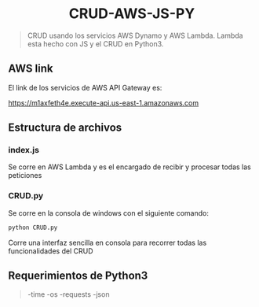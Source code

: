 <h1 align="center">CRUD-AWS-JS-PY</h1>

> CRUD usando los servicios AWS Dynamo y AWS Lambda. Lambda esta hecho con JS y el CRUD en Python3.<br />

## AWS link

El link de los servicios de AWS API Gateway es:

https://m1axfeth4e.execute-api.us-east-1.amazonaws.com

## Estructura de archivos

<h3 align="left"> index.js </h3>

Se corre en AWS Lambda y es el encargado de recibir y procesar todas las peticiones

<h3 align="left"> CRUD.py </h3>

Se corre en la consola de windows con el siguiente comando:

```bash
python CRUD.py
```

Corre una interfaz sencilla en consola para recorrer todas las funcionalidades del CRUD

## Requerimientos de Python3

> -time
> -os
> -requests
> -json



